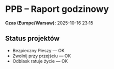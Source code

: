 # PPB – Raport godzinowy
**Czas (Europe/Warsaw):** 2025-10-16 23:15

## Status projektów
- Bezpieczny Pieszy — OK
- Zwolnij przy przejściu — OK
- Odblask ratuje życie — OK

